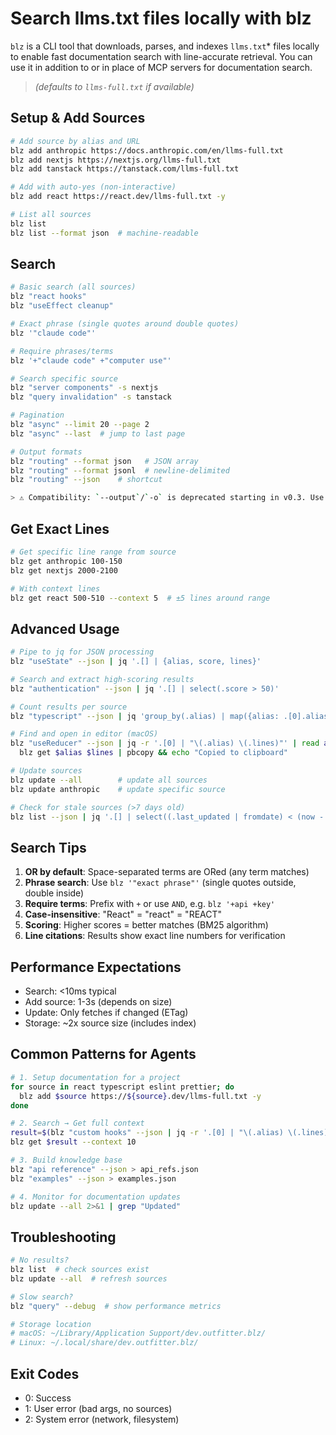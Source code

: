 # Search llms.txt files locally with blz

`blz` is a CLI tool that downloads, parses, and indexes `llms.txt`* files locally to enable fast documentation search with line-accurate retrieval. You can use it in addition to or in place of MCP servers for documentation search.

> *(defaults to `llms-full.txt` if available)*

## Setup & Add Sources

```bash
# Add source by alias and URL
blz add anthropic https://docs.anthropic.com/en/llms-full.txt
blz add nextjs https://nextjs.org/llms-full.txt
blz add tanstack https://tanstack.com/llms-full.txt

# Add with auto-yes (non-interactive)
blz add react https://react.dev/llms-full.txt -y

# List all sources
blz list
blz list --format json  # machine-readable
```

## Search

```bash
# Basic search (all sources)
blz "react hooks"
blz "useEffect cleanup"

# Exact phrase (single quotes around double quotes)
blz '"claude code"'

# Require phrases/terms
blz '+"claude code" +"computer use"'

# Search specific source
blz "server components" -s nextjs
blz "query invalidation" -s tanstack

# Pagination
blz "async" --limit 20 --page 2
blz "async" --last  # jump to last page

# Output formats
blz "routing" --format json   # JSON array
blz "routing" --format jsonl  # newline-delimited
blz "routing" --json    # shortcut

> ⚠️ Compatibility: `--output`/`-o` is deprecated starting in v0.3. Use `--format`/`-f`. The alias remains temporarily for compatibility but emits a warning and will be removed in a future release.
```

## Get Exact Lines

```bash
# Get specific line range from source
blz get anthropic 100-150
blz get nextjs 2000-2100

# With context lines
blz get react 500-510 --context 5  # ±5 lines around range
```

## Advanced Usage

```bash
# Pipe to jq for JSON processing
blz "useState" --json | jq '.[] | {alias, score, lines}'

# Search and extract high-scoring results
blz "authentication" --json | jq '.[] | select(.score > 50)'

# Count results per source
blz "typescript" --json | jq 'group_by(.alias) | map({alias: .[0].alias, count: length})'

# Find and open in editor (macOS)
blz "useReducer" --json | jq -r '.[0] | "\(.alias) \(.lines)"' | read alias lines && \
  blz get $alias $lines | pbcopy && echo "Copied to clipboard"

# Update sources
blz update --all        # update all sources
blz update anthropic    # update specific source

# Check for stale sources (>7 days old)
blz list --json | jq '.[] | select((.last_updated | fromdate) < (now - 604800))'
```

## Search Tips

1. **OR by default**: Space-separated terms are ORed (any term matches)
2. **Phrase search**: Use `blz '"exact phrase"'` (single quotes outside, double inside)
3. **Require terms**: Prefix with `+` or use `AND`, e.g. `blz '+api +key'`
4. **Case-insensitive**: "React" = "react" = "REACT"
5. **Scoring**: Higher scores = better matches (BM25 algorithm)
6. **Line citations**: Results show exact line numbers for verification

## Performance Expectations

- Search: <10ms typical
- Add source: 1-3s (depends on size)
- Update: Only fetches if changed (ETag)
- Storage: ~2x source size (includes index)

## Common Patterns for Agents

```bash
# 1. Setup documentation for a project
for source in react typescript eslint prettier; do
  blz add $source https://${source}.dev/llms-full.txt -y
done

# 2. Search → Get full context
result=$(blz "custom hooks" --json | jq -r '.[0] | "\(.alias) \(.lines)"')
blz get $result --context 10

# 3. Build knowledge base
blz "api reference" --json > api_refs.json
blz "examples" --json > examples.json

# 4. Monitor for documentation updates
blz update --all 2>&1 | grep "Updated"
```

## Troubleshooting

```bash
# No results?
blz list  # check sources exist
blz update --all  # refresh sources

# Slow search?
blz "query" --debug  # show performance metrics

# Storage location
# macOS: ~/Library/Application Support/dev.outfitter.blz/
# Linux: ~/.local/share/dev.outfitter.blz/
```

## Exit Codes

- 0: Success
- 1: User error (bad args, no sources)
- 2: System error (network, filesystem)
